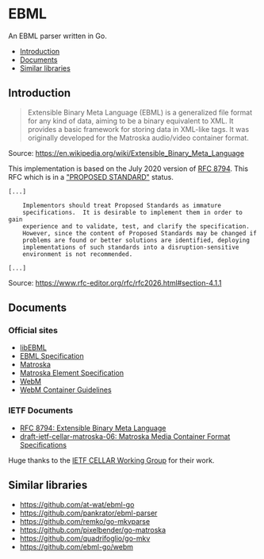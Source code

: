 # EBML

An EBML parser written in Go.

- [Introduction](#introduction)
- [Documents](#documents)
- [Similar libraries](#similar-libraries)

## Introduction

> Extensible Binary Meta Language (EBML) is a generalized file format for any kind of data, aiming to be a binary equivalent to XML. It provides a basic framework for storing data in XML-like tags. It was originally developed for the Matroska audio/video container format.

Source: https://en.wikipedia.org/wiki/Extensible_Binary_Meta_Language

This implementation is based on the July 2020 version of [RFC 8794][rfc8794]. This RFC which is in a ["PROPOSED STANDARD"](https://www.rfc-editor.org/rfc/rfc2026.html#section-4.1.1) status.

```
[...]
 
    Implementors should treat Proposed Standards as immature  
    specifications.  It is desirable to implement them in order to gain  
    experience and to validate, test, and clarify the specification.  
    However, since the content of Proposed Standards may be changed if  
    problems are found or better solutions are identified, deploying  
    implementations of such standards into a disruption-sensitive  
    environment is not recommended.
 
[...]
```

Source: https://www.rfc-editor.org/rfc/rfc2026.html#section-4.1.1

## Documents

### Official sites

- [libEBML](http://matroska-org.github.io/libebml/)
- [EBML Specification](https://matroska-org.github.io/libebml/specs.html)
- [Matroska](https://www.matroska.org/index.html)
- [Matroska Element Specification](https://matroska.org/technical/elements.html)
- [WebM](https://www.webmproject.org/)
- [WebM Container Guidelines](https://www.webmproject.org/docs/container/)

### IETF Documents

- [RFC 8794: Extensible Binary Meta Language][rfc8794]
- [draft-ietf-cellar-matroska-06: Matroska Media Container Format Specifications](https://www.ietf.org/archive/id/draft-ietf-cellar-matroska-06.html)

Huge thanks to the [IETF CELLAR Working Group](https://datatracker.ietf.org/wg/cellar/charter/) for their work.

## Similar libraries

- https://github.com/at-wat/ebml-go
- https://github.com/pankrator/ebml-parser
- https://github.com/remko/go-mkvparse
- https://github.com/pixelbender/go-matroska
- https://github.com/quadrifoglio/go-mkv
- https://github.com/ebml-go/webm

[rfc8794]: https://tools.ietf.org/html/rfc8794

